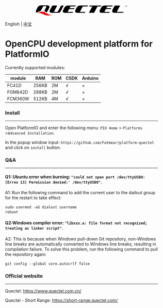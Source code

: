 <p align="center">
<img src="logo.svg" width="60%" >
</p>

English | [中文](README_CN.md)

# OpenCPU development platform for PlatformIO

Currently supported modules:

| module  | RAM   | ROM | CSDK | Arduino |
| ------- | ----- | --- | ---- | ------- |
| FC41D   | 256KB | 2M  | √    | ×       |
| FGM842D | 288KB | 2M  | √    | ×       |
| FCM360W | 512KB | 4M  | √    | ×       |

### Install
------------------
Open PlatformIO and enter the following menu: `PIO Home` > `Platforms` >` Advanced Installation `.

In the popup window input: `https://github.com/Fatmear/platform-quectel` and click on `install` button.

### Q&A
------------------
#### Q1: Ubuntu error when burning: `"could not open port /dev/ttyUSB0: [Errno 13] Permission denied:' /dev/ttyUSB0"`.

A1: Run the following command to add the current user to the dailout group for the restart to take effect:

```
sudo usermod -aG dialout username
reboot
```

#### Q2:Windows compiler error: `"libxxx.a: file format not recognized; treating as linker script"`.

A2: This is because when Windows pull-down Git repository, non-Windows line breaks are automatically converted to Windows line breaks, resulting in compilation failure. To solve this problem, run the following command to pull the repository again:

```
git config --global core.autocrlf false
```

### Official website
--------------------
Quectel: https://www.quectel.com.cn/

Quectel - Short Range: https://short-range.quectel.com/
